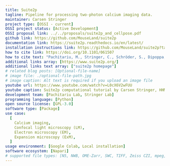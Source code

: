 ```yaml
---
title: Suite2p
tagline: Pipeline for processing two-photon calcium imaging data.
maintainer: Carsen Stringer
project type: [OSSI - current]
OSSI project status: [Active Development]
OSSI proposal link: ../../proposals/suite2p_and_cellpose.pdf
github link: https://github.com/MouseLand/suite2p
documentation link: https://suite2p.readthedocs.io/en/latest/
installation instructions link: https://github.com/MouseLand/suite2p?tab=readme-ov-file#local-installation
how to cite link: https://doi.org/10.1101/061507
how to cite text: "Pachitariu, M., Stringer, C., Schröder, S., Dipoppa, M., Rossi, L. F., Carandini, M., & Harris, K. D. (2016). Suite2p: beyond 10,000 neurons with standard two-photon microscopy. BioRxiv, 061507."
additional links array: [https://www.suite2p.org/]
additional links text array: ["suite2p homepage"]
# related blog posts: [Optional-file-name]
# image file: ./optional-file-path.jpg
# image caption: Alt text is required if you upload an image file
youtube url: https://www.youtube.com/watch?v=L0cX6V2wFUU
youtube caption: Suite2p computational tutorial by Carsen Stringer, HHMI Janelia Research Campus
development team: [Pachitariu Lab, Stringer Lab]
programming language: [Python]
open source license: [GPL-3.0]
software type: [Package]
use case:
  [
    Calcium imaging,
    Confocal light microscopy (LM),
    Electron microscopy (EM),
    Expansion microscopy (ExM),
  ]
usage environment: [Google Colab, Local installation]
software ecosystem: [Napari]
# supported file types: [N5, NWB, OME-Zarr, SWC, TIFF, Zeiss CZI, mpeg, avi]
---
```

